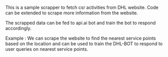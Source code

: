 This is a sample scrapper to fetch csr activities from DHL website.
Code can be extended to scrape more information from the website.

The scrapped data can be fed to api.ai bot and train the bot to respond accordingly.

Example : 
We can scrape the website to find the nearest service points based on the location and can be used to train the DHL-BOT to respond to user queries on nearest service points.
